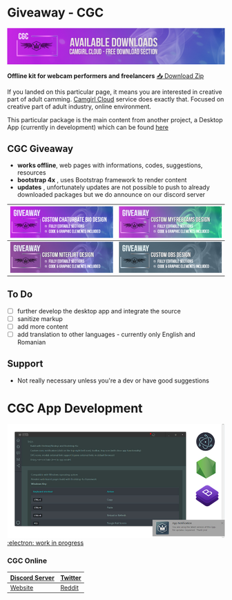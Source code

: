 # Giveaway - CGC

![CGC KIT](https://raw.githubusercontent.com/cgc-dan/cgc-designers/master/giveaway/assets/fdownload.jpg)

**Offline kit for webcam performers and freelancers**
[:inbox_tray: Download Zip](https://github.com/cgc-dan/cgc-designers/raw/master/giveaway/CGC_Giveaway.zip)

If you landed on this particular page, it means you are interested in creative part of adult camming.
[Camgirl Cloud](https://camgirl.cloud/editor/) service does exactly that. Focused on creative part of adult industry, online environment.

This particular package is the main content from another project, a Desktop App (currently in development) which can be found [here](https://github.com/cgc-dan/cgc-app)

## CGC Giveaway
- **works offline**, web pages with informations, codes, suggestions, resources
- **bootstrap 4x** , uses Bootstrap framework to render content
- **updates** , unfortunately updates are not possible to push to already downloaded packages but we do announce on our discord server

![CGC CB Cover](https://raw.githubusercontent.com/cgc-dan/cgc-designers/master/giveaway/assets/cb-cover.jpg) | ![CGC MFC Cover](https://raw.githubusercontent.com/cgc-dan/cgc-designers/master/giveaway/assets/mfc-cover.jpg)
------------ | -------------
![CGC NF Cover](https://raw.githubusercontent.com/cgc-dan/cgc-designers/master/giveaway/assets/nf-cover.jpg) | ![CGC OBS Cover](https://raw.githubusercontent.com/cgc-dan/cgc-designers/master/giveaway/assets/obs-cover.jpg)


## To Do
- [ ] further develop the desktop app and integrate the source 
- [ ] sanitize markup
- [ ] add more content
- [ ] add translation to other languages - currently only English and Romanian

## Support
- Not really necessary unless you're a dev or have good suggestions

 
# CGC App Development
![CGC APP](https://raw.githubusercontent.com/cgc-dan/cgc-app/master/docs/screens/cgc-app-templatev1.jpg)
[:electron: work in progress](https://github.com/cgc-dan/cgc-app)

### CGC Online
[Discord Server](https://discord.gg/u7rKW2H) | [Twitter](https://twitter.com/CamgirlCloud)
----------------- | -----------------
[Website](https://camgirl.cloud/editor/) | [Reddit](https://www.reddit.com/r/CamgirlLiveEditor/)
